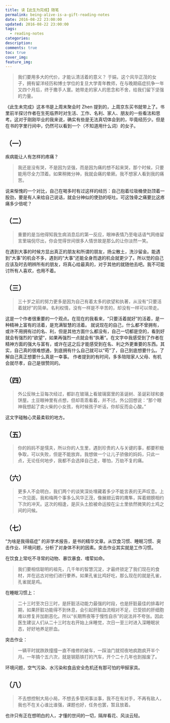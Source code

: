 ```yaml
---
title: 读【此生为完成】随笔
permalink: being-alive-is-a-gift-reading-notes
date: 2016-08-22 23:00:00
updated: 2016-08-22 23:00:00
tags:
  - reading-notes
categories:
description:
comments: true
toc: true
cover_img:
feature_img:
---
```


> 我们要用多大的代价，才能认清活着的意义？
> 于娟，这个风华正茂的女子，拥有留洋经历和博士学位的复旦大学青年教师，在与晚期癌症抗争一年又四个月后，终于撒手人寰。她带走的家人的思念和不舍，给我们留下坚强的力量。

《此生未完成》这本书是上周末聚会时 Zhen 提到的，上周京东买书就带上了。书里前半探讨作者在生死临界时对生活、工作、名利、家人、朋友的一些看法和思考。这对于刚刚毕业的我来说，确实有些是无法真切体会到的，毕竟经历少。但是在书的字里行间中，仍然可以看到一个（不知道用什么词）的女子。

<!-- more -->

## （一）

疾病能让人有怎样的疼痛？

> 我还是没有哭，不是因为坚强，而是因为痛的想不起来哭，那个时候，只要能用尽全力顶着。如果稍微分神，我就会痛的晕厥。我不想家人看到我的痛苦。

说来惭愧的一个对比，自己在喝多时有过这样的经历：自己抱着垃圾桶使劲顶着一股劲，要是有人来给自己说话，就会分神似的使劲的呕吐。可这蚀骨之痛要比这疼痛多少倍呢？

## （二）

> 重要的是当他得知我生病消息后的第一反应，眼神表情乃至电话语气网络留言里端倪尽出，你会觉得世间很多人情世故是那么的让你淡然一笑。

在遇到大事的时候方显出真正的朋友和所谓的朋友，扬尘散土，洗沙留金。能遇到“大事”的机会不多，遇到的“大事”还能全身而退的机会就更少了。所以觉的自己应该及时去明辨所有的朋友，将真心给最真的，对于其他的就随他去吧。我不可能讨所有人喜欢，也用不着。

## （三）

> 三十岁之前的努力更多是因为自己有着太多的欲望和执著，从没有“只要活着就好”的简单。名利权情，没有一样是不辛苦的，却没有一样可以带走。

这是一个作者很重要的一个观点。在现在的我看来，“只要活着就好”的活着，是一种精神上富有的活着，是充满智慧的活着。
就说现在的自己，什么都不曾拥有，或许不用拥有过的名、利，但是其他方面什么都没有，自己一切都是空的，看到好就会有强烈的“欲望”，如果再强烈一点就会有“执著”。在文字中我感受到了作者在精神方面的强大与富有，或许在这之后才能感受到在名、利之外更重要的东西。其实，自己真的很难想通，到底拥有什么自己就可以“苟”了，自己到底想要什么。了解自己真正想要什么真是一幸事。
作者提到的有时间，多多陪陪家人父母、有机会就尽孝，自己是很赞同的。

## （四）

> 外公反映土豆每次经过，都趴在玻璃上看玻璃窗里的圣诞树、圣诞彩球和姜饼屋。土豆眼神里有点想，但却乖乖看着，并不讨。外公回想说：“那个眼神我想起了卖火柴的小女孩，有时候孩子听话，你却反而会心酸。”

这文字碰触心灵最柔软的地方。

## （五）

> 你的妈妈不是懦夫，所以你的人生里，遇到珍贵的人与关键的事，都要积极争取，可以失败，但是不能放弃。我想做一个让儿子骄傲的妈妈，只此一点，无论任何地步，我都不会选择自己走，哪怕，万劫不复的痛。

## （六）

> 更多人不会明白，我们两个的谈笑深处埋藏着多少不能言表的无声叹息。上一次见面，我和梅两个事多么风华正茂，像展翅云霄的鹰隼，挥着翅膀相约下次的冲天。这次的相逢，是灰头土脸被命运按在尘土里依然微笑的土鸡之间的问候。

## （七）

“为啥是我得癌症” 的非学术报告，是书的精华文章。从饮食习惯、睡眠习惯、突击作业、环境问题，分析了对身体不利的因素。突击作业其实就是工作习惯。

在饮食上常吃不寻常的动物、暴饮暴食、嗜荤如命。

> 我们要相信聪明的祖先，几千年的智慧沉淀，才最终锁定了我们现在的食材，并在远古对他们进行豢养。如果孔雀比鸡好吃，那么现在的就是孔雀，孔雀就是鸡。

在睡眠习惯上：

> 二十三时至次日三时，是肝脏活动能力最强的时段，也是肝脏最佳的排毒时期，如果肝脏功能得不到休息，会引起肝脏血流相对不足，已受损的肝细胞难以修复并加剧恶化。所以“长期熬夜等于慢性自杀”的说法并不夸张。因此医生建议人们从二十三时左右开始上床睡觉，次日一至三时进入深睡眠状态，好好地养足肝血。

突击作业：

> 一辆平时就跌跌撞撞一直不维修的破车，一踩油门就彻夜地疯跑疯开半个月。一年搞个五六次，就是钢筋铁打的汽车，开个二十几年也到报废了。

环境问题，空气污染、水污染和食品安全危机还有那可怕的甲醛家具。

## （八）

> 不去想控制大局小局，不想去多管闲事淡事，我不在有对手，不再有敌人，我也不在关心谁比谁强，课题也好，任务也罢，暂且放着。

也许只有正在想明白的人，才懂的世间的一切，隔岸看花、风淡云轻。

